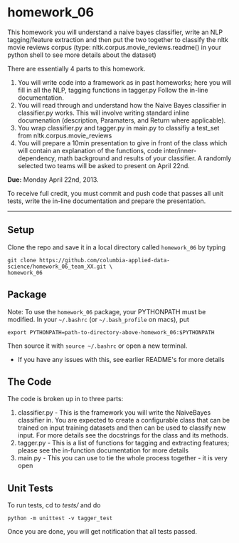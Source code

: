 homework_06
===========

This homework you will understand a naive bayes classifier, write an NLP tagging/feature extraction and then put the two together to classify the nltk movie reviews corpus (type: nltk.corpus.movie_reviews.readme() in your python shell to see more details about the dataset)

There are essentially 4 parts to this homework.

1) You will write code into a framework as in past homeworks; here you will fill in all the NLP, tagging functions in tagger.py Follow the in-line documentation.
2) You will read through and understand how the Naive Bayes classifier in classifier.py works. This will involve writing standard inline documenation (description, Paramaters, and Return where applicable).
3) You wrap classifier.py and tagger.py in main.py to classifiy a test_set from nltk.corpus.movie_reviews
4) You will prepare a 10min presentation to give in front of the class which will contain an explanation of the functions, code inter/inner-dependency, math background and results of your classifier. A randomly selected two teams will be asked to present on April 22nd.   

**Due:**  Monday April 22nd, 2013.

To receive full credit, you must commit and push code that passes all unit tests, write the in-line documentation and prepare the presentation. 

----

Setup
-----

Clone the repo and save it in a local directory called `homework_06` by typing

    git clone https://github.com/columbia-applied-data-science/homework_06_team_XX.git \
    homework_06


Package
-------
Note:  To use the `homework_06` package, your PYTHONPATH must be modified.  In your `~/.bashrc` (or `~/.bash_profile` on macs), put

    export PYTHONPATH=path-to-directory-above-homework_06:$PYTHONPATH

Then source it with `source ~/.bashrc` or open a new terminal.

* If you have any issues with this, see earlier README's for more details


The Code
--------

The code is broken up in to three parts:

1) classifier.py - This is the framework you will write the NaiveBayes classifier in. You are expected to create a configurable class that can be trained on input training datasets and then can be used to classify new input. For more details see the docstrings for the class and its methods.
2) tagger.py - This is a list of functions for tagging and extracting features; please see the in-function documentation for more details
3) main.py - This you can use to tie the whole process together - it is very open


Unit Tests
----------

To run tests, cd to *tests/* and do

    python -m unittest -v tagger_test

Once you are done, you will get notification that all tests passed.
